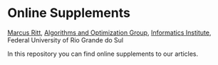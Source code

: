 # Online Supplements

[Marcus Ritt](http://www.inf.ufrgs.br/~mrpritt), [Algorithms and Optimization Group](http://www.inf.ufrgs.br/~mrpritt/doku.php?id=algoritmos), [Informatics Institute](http://www.inf.ufrgs.br), Federal University of Rio Grande do Sul

In this repository you can find online supplements to our articles.
